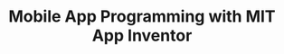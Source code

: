 --- 
layout: course_detail 
title: "Mobile App Programming with MIT App Inventor" 
courseTitle: "Mobile App Programming with MIT App Inventor" 
courseDescription: "Learn how to program and develop mobile apps. Become the next young entrepreneurs" 
topTitleLine1: "Mobile App Programming " 
topTitleLine2: "with MIT App Inventor" 
topGradeLevel: "Grades 6-12" 
topIntroText: "Tired of playing apps or games on your parents' phones? Why don't you build your own? You will learn how to make real mobile apps with the most popular mobile technologies and solve real world problems." 
bgTitle: "Build and Publish Apps to Google Play" 
bgImageUrl: "./assets/img/courses/MobileAppDevelopment.jpeg" 
bgText: "Learn how to program and develop mobile apps. Become the next young entrepreneurs." 
bgLearnMoreText: "See MIT App Inventor in Action" 
bgLearnMoreLink: "https://www.youtube.com/embed/sNjGAiOrX-o?autoplay=1" 
aboutTitle: "About the Camp" 
aboutText: "" 
aboutCategoryTitle: "Category" 
aboutCategory: "Programming | Mobile" 
aboutGradeLevelTitle: "Grade" 
aboutGradeLevel: "6-12" 
aboutLevel: "L4 Applied Programming"
aboutSkillLevelTitle: "Skill Level" 
aboutSkillLevel: "Beginner to Intermediate" 
aboutRatioTitle: "Ratio Guarantee" 
aboutRatio: "4 Students per Instructor" 
promotion1: 
  enabled: "true" 
  title: "Fun and Powerful Programming" 
  text: "MIT App Inventor is an innovative beginner's introduction to programming and app creation that transforms the complex language of text-based coding into visual, drag-and-drop building blocks." 
  imageUrl: "img/my/mobile-learn-12.jpg" 
promotion2: 
  enabled: "true"
  title: "It's All about Apps"
  text: "Students will learn creating apps on various topics: Mobile User Interface, Mobile Interaction and Animation, Network Programming, Mobile Server Communication, Online Chat Mobile Sensors, Mobile Game Design and Development."
  imageUrl: "img/my/mobile-learn-11.png"
promotion3: 
  enabled: "true"
  title: "Learn Big Ideas from Apps"
  text: "As a cutting-edge programming learning platform from MIT Media Lab, students learn programming and computer science in a fun way. The app development teaches the most important concepts about computer programming, making students ready for the real coding study."
  imageUrl: "img/my/mobile-learn-5.jpg"
promotion4: 
  enabled: "true"
  title: "Publish And Share Your Apps"
  text: "Every student are expected to make 6 - 10 apps during the 5-day camp. Just like a real app developer and entrepreneur, you will publish your apps to the app store, and make it available to download for people from all over the world."
  imageUrl: "img/my/mobile-learn-6.jpg"
promotion5: 
  enabled: "true"
  title: "Be the Next Entrepreneur"
  text: "We focus on hands-on problem solving skills and techniques. We will also encourage and guide students to think about startup ideas, build prototypes, and become a young entrepreneur."
  imageUrl: "img/my/startup-1.jpg"
curriculum: 
  enabled: "false"
goalsTitle: "Top Skills Students Will Learn"
goals: 
- icon: "icon-Smartphone"
  text: "The fundamentals of mobile app programming"
- icon: "icon-Duplicate-Window"
  text: "MIT App Iventor and the visual programming language"
- icon: "icon-Computer"
  text: "The concepts of computer science and Internet"
- icon: "icon-Idea"
  text: "Creativity and hands-on problem-solving skills"
- icon: "icon-Affiliate"
  text: "Collaborative teamwork and social skills"
- icon: "icon-Key"
  text: "The innovation mindset and entrepreneurship"
highlightsTitle: "Course Highlights"
highlights: 
- icon: "icon-Fashion"
  title: "Always Having Fun"
  text: "Fun programming is our top priority when designing all the content"
- icon: "icon-Administrator"
  title: "Learn with Professionals"
  text: "Gain extra experiences about the real industry and research"
- icon: "icon-Hand"
  title: "Live Interactions"
  text: "Get your question answered in class and compete with your classmates"
- icon: "icon-Air-Balloon"
  title: "Well-Designed Assignments and Projects"
  text: "Learn by doing is the key for CS study, all the assignments and projects are design for the goals"
- icon: "icon-Idea"
  title: "Focus on Imagination and Creativity"
  text: "Learning programming is not the ultimate goal. We focus on pushing the kids' imagination and creativity"
- icon: "icon-Key"
  title: "Apply Colleges with More Experiences"
  text: "Programming is just the first step. Build projects, attend science fairs will help you get into the top unversities"
sessionsEnabled: "false"
sessionsTitle: "Schedule"
sessionsTimeTitle: "Time"
sessionsDateTitle: "Date" 
sessionsLocationTitle: "Location" 
sessions:  
- date: "6/18 - 6/22" 
  time: "1:00PM - 4:00PM" 
  location: "Irvine, CA" 
- date: "7/9 - 7/13" 
  time: "9:00AM - 12:00PM" 
  location: "Irvine, CA" 
- date: "8/6 - 8/10" 
  time: "9:00AM - 12:00PM" 
  location: "Irvine, CA" 
registrationEnabled: "true" 
registrationTitle: "" 
priceTitle: "Registration" 
price: "" 
allCreditCards: "" 
priceItems:  
- "Try the first session for FREE" 
- "Learn from the professionals" 
- "1:4 teacher to students ratio" 
- "Always learn by doing and having fun" 
registrationLink: "https://csfoundation.wufoo.com/forms/m8vsgm21cz06w0/" 
registerNow: "REGISTER NOW" 
faq:  
  enabled: "false" 
locations:  
- name: "Irvine Classroom" 
  address1: "920 Roosevelt, Suite 200" 
  address2: "Irvine, CA 92620" 
  addressMap: "970 Roosevelt, Irvine, CA 92620" 
- name: "Arcadia Classroom" 
  address1: "7 W Foothill Blvd, Suite 204" 
  address2: "Arcadia, CA 91006" 
  addressMap: "7 W Foothill Blvd, Arcadia, CA 91006" 
promotionText: "Interested in learning programs with fun?" 
promotionButtonText: "Contact Us" 
promotionUrl: "page-contact-us.html" 
engUrl: "mobile.html" 
cnUrl: "mobilec.html" 
--- 